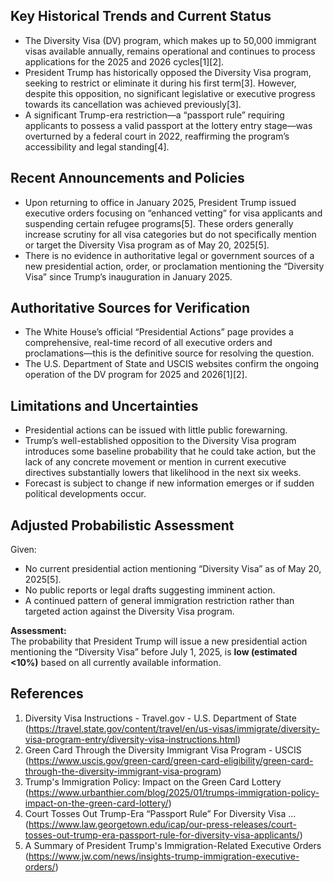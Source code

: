 ## Key Historical Trends and Current Status

- The Diversity Visa (DV) program, which makes up to 50,000 immigrant visas available annually, remains operational and continues to process applications for the 2025 and 2026 cycles[1][2].
- President Trump has historically opposed the Diversity Visa program, seeking to restrict or eliminate it during his first term[3]. However, despite this opposition, no significant legislative or executive progress towards its cancellation was achieved previously[3].
- A significant Trump-era restriction—a “passport rule” requiring applicants to possess a valid passport at the lottery entry stage—was overturned by a federal court in 2022, reaffirming the program’s accessibility and legal standing[4].

## Recent Announcements and Policies

- Upon returning to office in January 2025, President Trump issued executive orders focusing on “enhanced vetting” for visa applicants and suspending certain refugee programs[5]. These orders generally increase scrutiny for all visa categories but do not specifically mention or target the Diversity Visa program as of May 20, 2025[5].
- There is no evidence in authoritative legal or government sources of a new presidential action, order, or proclamation mentioning the “Diversity Visa” since Trump’s inauguration in January 2025.

## Authoritative Sources for Verification

- The White House’s official “Presidential Actions” page provides a comprehensive, real-time record of all executive orders and proclamations—this is the definitive source for resolving the question.
- The U.S. Department of State and USCIS websites confirm the ongoing operation of the DV program for 2025 and 2026[1][2].

## Limitations and Uncertainties

- Presidential actions can be issued with little public forewarning.
- Trump’s well-established opposition to the Diversity Visa program introduces some baseline probability that he could take action, but the lack of any concrete movement or mention in current executive directives substantially lowers that likelihood in the next six weeks.
- Forecast is subject to change if new information emerges or if sudden political developments occur.

## Adjusted Probabilistic Assessment

Given:
- No current presidential action mentioning “Diversity Visa” as of May 20, 2025[5].
- No public reports or legal drafts suggesting imminent action.
- A continued pattern of general immigration restriction rather than targeted action against the Diversity Visa program.

**Assessment:**  
The probability that President Trump will issue a new presidential action mentioning the “Diversity Visa” before July 1, 2025, is **low (estimated <10%)** based on all currently available information.

## References

1. Diversity Visa Instructions - Travel.gov - U.S. Department of State (https://travel.state.gov/content/travel/en/us-visas/immigrate/diversity-visa-program-entry/diversity-visa-instructions.html)  
2. Green Card Through the Diversity Immigrant Visa Program - USCIS (https://www.uscis.gov/green-card/green-card-eligibility/green-card-through-the-diversity-immigrant-visa-program)  
3. Trump's Immigration Policy: Impact on the Green Card Lottery (https://www.urbanthier.com/blog/2025/01/trumps-immigration-policy-impact-on-the-green-card-lottery/)  
4. Court Tosses Out Trump-Era “Passport Rule” For Diversity Visa ... (https://www.law.georgetown.edu/icap/our-press-releases/court-tosses-out-trump-era-passport-rule-for-diversity-visa-applicants/)  
5. A Summary of President Trump's Immigration-Related Executive Orders (https://www.jw.com/news/insights-trump-immigration-executive-orders/)